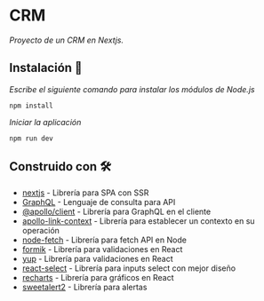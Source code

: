 
# CRM

_Proyecto de un CRM en Nextjs._

## Instalación 🔧

_Escribe el siguiente comando para instalar los módulos de Node.js_

```
npm install
```

_Iniciar la aplicación_

```
npm run dev
```

## Construido con 🛠️

* [nextjs](https://nextjs.org/) - Librería para SPA con SSR
* [GraphQL](https://graphql.org/) - Lenguaje de consulta para API
* [@apollo/client](https://www.apollographql.com/docs/react/) - Librería para GraphQL en el cliente
* [apollo-link-context](https://www.apollographql.com/docs/react/api/link/apollo-link-context/) - Librería para establecer un contexto en su operación
* [node-fetch](https://www.npmjs.com/package/node-fetch) - Librería para fetch API en Node
* [formik](https://formik.org/) - Librería para validaciones en React
* [yup](https://www.npmjs.com/package/yup) - Librería para validaciones en React
* [react-select](https://react-select.com/home) - Librería para inputs select con mejor diseño
* [recharts](https://recharts.org/en-US/) - Librería para gráficos en React
* [sweetalert2](https://sweetalert2.github.io/) - Librería para alertas
